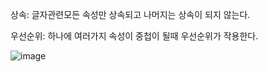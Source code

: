 상속: 글자관련모든 속성만 상속되고 나머지는 상속이 되지 않는다.

우선순위: 하나에 여러가지 속성이 중첩이 될때 우선순위가 작용한다.

![image](https://user-images.githubusercontent.com/108928206/192081422-9e36d8f0-d0b8-45f4-96c1-6f3d1c110f60.png)


